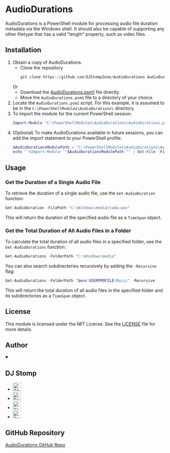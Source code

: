 # AudioDurations

AudioDurations is a PowerShell module for processing audio file duration metadata via the Windows shell. It should also be capable of supporting any other filetype that has a valid "length" property, such as video files.

## Installation

1. Obtain a copy of AudioDurations.
   - Clone the repository
     ```powershell
     git clone https://github.com/DJStompZone/AudioDurations AudioDurations
     ```
   Or 
   - Download the [AudioDurations.psm1](https://raw.githubusercontent.com/DJStompZone/AudioDurations/refs/heads/main/AudioDurations.psm1) file directly.
   - Move the `AudioDurations.psm1` file to a directory of your choice.
2. Locate the `AudioDurations.psm1` script. For this example, it is assumed to be in the `C:\PowerShellModules\AudioDurations\` directory.
3. To import the module for the current PowerShell session:
    ```powershell
    Import-Module "C:\PowerShellModules\AudioDurations\AudioDurations.psm1"
    ```
4. (Optional) To make AudioDurations available in future sessions, you can add the import statement to your PowerShell profile:
    ```powershell
    $AudioDurationsModulePath = "C:\PowerShellModules\AudioDurations\AudioDurations.psm1"
    echo "`nImport-Module `"$AudioDurationsModulePath`"" | Out-File -FilePath $PROFILE -Encoding ascii -Append
    ```

## Usage

### Get the Duration of a Single Audio File

To retrieve the duration of a single audio file, use the `Get-AudioDuration` function:

```powershell
Get-AudioDuration -FilePath "C:\Windows\media\tada.wav"
```

This will return the duration of the specified audio file as a `TimeSpan` object.

### Get the Total Duration of All Audio Files in a Folder

To calculate the total duration of all audio files in a specified folder, use the `Get-AudioDurations` function:

```powershell
Get-AudioDurations -FolderPath "C:\Windows\media"
```

You can also search subdirectories recursively by adding the `-Recursive` flag:

```powershell
Get-AudioDurations -FolderPath "$env:USERPROFILE\Music" -Recursive
```

This will return the total duration of all audio files in the specified folder and its subdirectories as a `TimeSpan` object.

## License

This module is licensed under the MIT License. See the [LICENSE](LICENSE) file for more details.

## Author

<details open>
  <summary>
    <h2>DJ Stomp</h2>
  </summary>
  <ul>
    <li>
      <a href="https://github.com/DJStompZone">
        <img alt="GitHub" height="26px" src="https://www.svgrepo.com/show/303615/github-icon-1-logo.svg">
      </a>
    </li>
    <li>
      <a href="https://discord.stomp.zone">
        <img height="26px" alt="Discord" src="https://www.svgrepo.com/show/353655/discord-icon.svg">
      </a>
    </li>
    <li>
      <a href="https://youtube.com/@djstompzone">
        <img height="26px" alt="YouTube" src="https://www.svgrepo.com/show/475700/youtube-color.svg">
      </a>
    </li>
    <li>
      <a href="https://soundcloud.com/djstompzone">
        <img height="26px" alt="SoundCloud" src="https://www.svgrepo.com/show/382735/soundcloud-sound-cloud.svg">
      </a>
    </li>
  </ul>
</details>

## GitHub Repository

[AudioDurations GitHub Repo](https://github.com/DJStompZone/AudioDurations)
